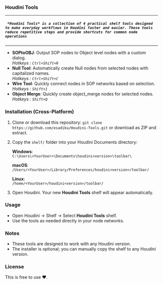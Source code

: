 ### Houdini Tools ###
---
##### ` *Houdini Tools* is a collection of 4 practical shelf tools designed to make everyday workflows in Houdini faster and easier. These tools reduce repetitive steps and provide shortcuts for common node operations`
---

- **SOPtoOBJ**: Output SOP nodes to Object level nodes with a custom dialog.<br> *Hotkeys : ```Ctrl+Shift+R```*
- **Null Tool**: Automatically create Null nodes from selected nodes with capitalized names.<br> *Hotkeys : ```Ctrl+Shift+C```*
- **Wire Tool**: Quickly connect nodes in SOP networks based on selection. <br> *Hotkeys :  ```Shift+1```*
- **Object Merge**: Quickly create object_merge nodes for selected nodes.  <br> *Hotkeys :  ```Shift+Q```*

### Installation (Cross-Platform)

1. Clone or download this repository:
   `git clone https://github.com/esadiku/Houdini-Tools.git`
   or download as ZIP and extract.

2. Copy the `shelf/` folder into your Houdini Documents directory:

   **Windows**:  
   `C:\Users\<YourUser>\Documents\houdini<version>\toolbar\`

   **macOS**:  
   `/Users/<YourUser>/Library/Preferences/houdini<version>/toolbar/`

   **Linux**:  
   `/home/<YourUser>/houdini<version>/toolbar/`


3. Open Houdini. Your new **Houdini Tools** shelf will appear automatically.

### Usage

- Open Houdini → Shelf → Select **Houdini Tools** shelf.
- Use the tools as needed directly in your node networks.

### Notes

- These tools are designed to work with any Houdini version.
- The installer is optional; you can manually copy the shelf to any Houdini version.

### License

This is free to use ❤️.
